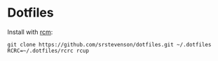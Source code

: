 # Dotfiles

Install with [rcm](https://thoughtbot.github.io/rcm):

    git clone https://github.com/srstevenson/dotfiles.git ~/.dotfiles
    RCRC=~/.dotfiles/rcrc rcup
